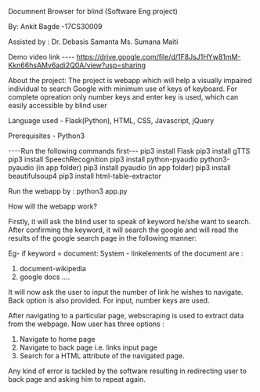 Documnent Browser for blind (Software Eng project)
				
By:
Ankit Bagde -17CS30009

Assisted by :
Dr. Debasis Samanta
Ms. Sumana Maiti

Demo video link ----  https://drive.google.com/file/d/1F8JsJ1HYw81mM-Kkn66hsAMv6adi2Q0A/view?usp=sharing

About the project:
The project is webapp which will help a visually impaired individual to search Google with minimum use of keys of keyboard.
For complete opreation only number keys and enter key is used, which can easily accessible by blind user


Language used - Flask(Python), HTML, CSS, Javascript, jQuery

Prerequisites - Python3

----Run the following commands first---
pip3 install Flask
pip3 install gTTS
pip3 install SpeechRecognition
pip3 install python-pyaudio python3-pyaudio (in app folder)
pip3 install pyaudio (in app folder)
pip3 install beautifulsoup4
pip3 install html-table-extractor

Run the webapp by : python3 app.py

How will the webapp work?

Firstly, it will ask the blind user to speak of keyword he/she want to search.
After confirming the keyword, it will search the google and will read the results of the google search page in the following manner:

Eg- if keyword = document:
System - linkelements of the document are :
1. document-wikipedia
2. google docs
....

It will now ask the user to input the number of link he wishes to navigate.
Back option is also provided.
For input, number keys are used.

After navigating to a particular page, webscraping is used to extract data from the webpage.
Now user has three options :
1. Navigate to home page
2. Navigate to back page i.e. links input page
3. Search for a HTML attribute of the navigated page.

Any kind of error is tackled by the software resulting in redirecting user to back page and asking him to repeat again.